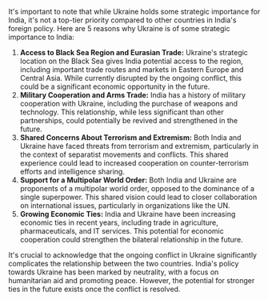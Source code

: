 It's important to note that while Ukraine holds some strategic importance for India, it's not a top-tier priority compared to other countries in India's foreign policy. Here are 5 reasons why Ukraine is of some strategic importance to India:

1. **Access to Black Sea Region and Eurasian Trade:** Ukraine's strategic location on the Black Sea gives India potential access to the region, including important trade routes and markets in Eastern Europe and Central Asia. While currently disrupted by the ongoing conflict, this could be a significant economic opportunity in the future.
2. **Military Cooperation and Arms Trade:** India has a history of military cooperation with Ukraine, including the purchase of weapons and technology. This relationship, while less significant than other partnerships, could potentially be revived and strengthened in the future.
3. **Shared Concerns About Terrorism and Extremism:** Both India and Ukraine have faced threats from terrorism and extremism, particularly in the context of separatist movements and conflicts. This shared experience could lead to increased cooperation on counter-terrorism efforts and intelligence sharing.
4. **Support for a Multipolar World Order:** Both India and Ukraine are proponents of a multipolar world order, opposed to the dominance of a single superpower. This shared vision could lead to closer collaboration on international issues, particularly in organizations like the UN.
5. **Growing Economic Ties:** India and Ukraine have been increasing economic ties in recent years, including trade in agriculture, pharmaceuticals, and IT services. This potential for economic cooperation could strengthen the bilateral relationship in the future. 

It's crucial to acknowledge that the ongoing conflict in Ukraine significantly complicates the relationship between the two countries. India's policy towards Ukraine has been marked by neutrality, with a focus on humanitarian aid and promoting peace. However, the potential for stronger ties in the future exists once the conflict is resolved. 
